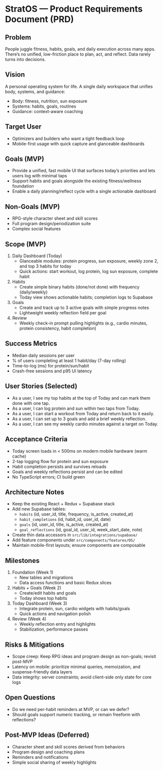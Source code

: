 # StratOS — Product Requirements Document (PRD)

## Problem
People juggle fitness, habits, goals, and daily execution across many apps. There’s no unified, low-friction place to plan, act, and reflect. Data rarely turns into decisions.

## Vision
A personal operating system for life. A single daily workspace that unifies body, systems, and guidance:
- Body: fitness, nutrition, sun exposure
- Systems: habits, goals, routines
- Guidance: context-aware coaching

## Target User
- Optimizers and builders who want a tight feedback loop
- Mobile-first usage with quick capture and glanceable dashboards

## Goals (MVP)
- Provide a unified, fast mobile UI that surfaces today’s priorities and lets users log with minimal taps
- Support habits and goals alongside the existing fitness/wellness foundation
- Enable a daily planning/reflect cycle with a single actionable dashboard

## Non-Goals (MVP)
- RPG-style character sheet and skill scores
- Full program design/periodization suite
- Complex social features

## Scope (MVP)
1. Daily Dashboard (Today)
   - Glanceable modules: protein progress, sun exposure, weekly zone 2, and top 3 habits for today
   - Quick actions: start workout, log protein, log sun exposure, complete habit
2. Habits
   - Create simple binary habits (done/not done) with frequency (daily/weekly)
   - Today view shows actionable habits; completion logs to Supabase
3. Goals
   - Create and track up to 3 active goals with simple progress notes
   - Lightweight weekly reflection field per goal
4. Review
   - Weekly check-in prompt pulling highlights (e.g., cardio minutes, protein consistency, habit completion)

## Success Metrics
- Median daily sessions per user
- % of users completing at least 1 habit/day (7-day rolling)
- Time-to-log (ms) for protein/sun/habit
- Crash-free sessions and p95 UI latency

## User Stories (Selected)
- As a user, I see my top habits at the top of Today and can mark them done with one tap.
- As a user, I can log protein and sun within two taps from Today.
- As a user, I can start a workout from Today and return back to it easily.
- As a user, I can set up to 3 goals and add a brief weekly reflection.
- As a user, I can see my weekly cardio minutes against a target on Today.

## Acceptance Criteria
- Today screen loads in < 500ms on modern mobile hardware (warm cache)
- 2-tap logging flow for protein and sun exposure
- Habit completion persists and survives reloads
- Goals and weekly reflections persist and can be edited
- No TypeScript errors; CI build green

## Architecture Notes
- Keep the existing React + Redux + Supabase stack
- Add new Supabase tables:
  - `habits` (id, user_id, title, frequency, is_active, created_at)
  - `habit_completions` (id, habit_id, user_id, date)
  - `goals` (id, user_id, title, is_active, created_at)
  - `goal_reflections` (id, goal_id, user_id, week_start_date, note)
- Create thin data accessors in `src/lib/integrations/supabase/`
- Add feature components under `src/components/features/OS/`
- Maintain mobile-first layouts; ensure components are composable

## Milestones
1. Foundation (Week 1)
   - New tables and migrations
   - Data access functions and basic Redux slices
2. Habits + Goals (Week 2)
   - Create/edit habits and goals
   - Today shows top habits
3. Today Dashboard (Week 3)
   - Integrate protein, sun, cardio widgets with habits/goals
   - Quick actions and navigation polish
4. Review (Week 4)
   - Weekly reflection entry and highlights
   - Stabilization, performance passes

## Risks & Mitigations
- Scope creep: Keep RPG ideas and program design as non-goals; revisit post-MVP
- Latency on mobile: prioritize minimal queries, memoization, and suspense-friendly data layers
- Data integrity: server constraints; avoid client-side only state for core logs

## Open Questions
- Do we need per-habit reminders at MVP, or can we defer?
- Should goals support numeric tracking, or remain freeform with reflections?

## Post-MVP Ideas (Deferred)
- Character sheet and skill scores derived from behaviors
- Program design and coaching plans
- Reminders and notifications
- Simple social sharing of weekly highlights
